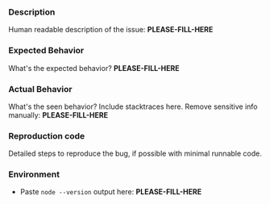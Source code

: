 ### Description

Human readable description of the issue: **PLEASE-FILL-HERE**

### Expected Behavior

What's the expected behavior? **PLEASE-FILL-HERE**

### Actual Behavior

What's the seen behavior? Include stacktraces here. Remove sensitive info manually: **PLEASE-FILL-HERE**

### Reproduction code

Detailed steps to reproduce the bug, if possible with minimal runnable code.

### Environment

* Paste `node --version` output here: **PLEASE-FILL-HERE**
